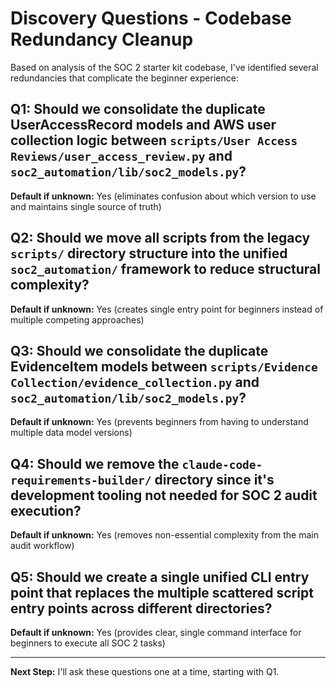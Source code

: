 # Discovery Questions - Codebase Redundancy Cleanup

Based on analysis of the SOC 2 starter kit codebase, I've identified several redundancies that complicate the beginner experience:

## Q1: Should we consolidate the duplicate UserAccessRecord models and AWS user collection logic between `scripts/User Access Reviews/user_access_review.py` and `soc2_automation/lib/soc2_models.py`?
**Default if unknown:** Yes (eliminates confusion about which version to use and maintains single source of truth)

## Q2: Should we move all scripts from the legacy `scripts/` directory structure into the unified `soc2_automation/` framework to reduce structural complexity?
**Default if unknown:** Yes (creates single entry point for beginners instead of multiple competing approaches)

## Q3: Should we consolidate the duplicate EvidenceItem models between `scripts/Evidence Collection/evidence_collection.py` and `soc2_automation/lib/soc2_models.py`?
**Default if unknown:** Yes (prevents beginners from having to understand multiple data model versions)

## Q4: Should we remove the `claude-code-requirements-builder/` directory since it's development tooling not needed for SOC 2 audit execution?
**Default if unknown:** Yes (removes non-essential complexity from the main audit workflow)

## Q5: Should we create a single unified CLI entry point that replaces the multiple scattered script entry points across different directories?
**Default if unknown:** Yes (provides clear, single command interface for beginners to execute all SOC 2 tasks)

---

**Next Step:** I'll ask these questions one at a time, starting with Q1.